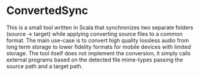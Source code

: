 ConvertedSync
=============

This is a small tool written in Scala that synchronizes two separate folders (source -> target) while applying converting source files to a common format.
The main use-case is to convert high quality lossless audio from long term storage to lower fidelity formats for mobile devices with limited storage.
The tool itself does not implement the conversion, it simply calls external programs based on the detected file mime-types passing the source path and a target path.